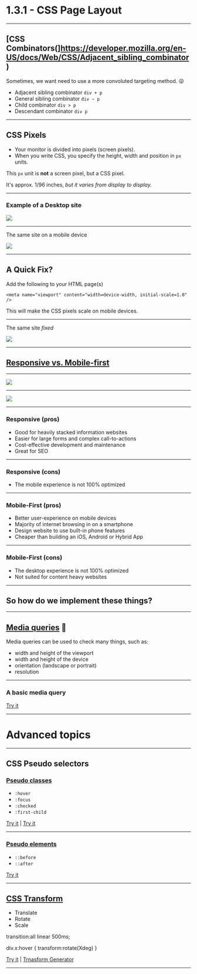 # 1.3.1 - CSS Page Layout

---

## [CSS Combinators(]https://developer.mozilla.org/en-US/docs/Web/CSS/Adjacent_sibling_combinator)

Sometimes, we want need to use a more convoluted targeting method. 😜

- Adjacent sibling combinator `div + p`
- General sibling combinator `div ~ p`
- Child combinator `div > p`
- Descendant combinator `div p`

---


## CSS Pixels

- Your monitor is divided into pixels (screen pixels).
- When you write CSS, you specify the height, width and position in `px` units.

This `px` unit is **not** a screen pixel, but a CSS pixel.

It's approx. 1/96 inches, _but it varies from display to display._

---

### Example of a Desktop site

<img src="./assets/nresp_desktop.png" />

---

The same site on a mobile device

<img src='./assets/nresp_mobile.png' />

---

## A Quick Fix?

Add the following to your HTML page(s)

`<meta name="viewport" content="width=device-width, initial-scale=1.0" />`

This will make the CSS pixels scale on mobile devices.

---

The same site _fixed_

<img src='./assets/nresp_mobile_fix.png' />

---

## [Responsive vs. Mobile-first](https://darwindigital.com/mobile-first-versus-responsive-web-design/)

---

<img src='./assets/responsive.png' />

---

<img src='./assets/mobile_first.png' />

---

### Responsive (pros)

- Good for heavily stacked information websites
- Easier for large forms and complex call-to-actions
- Cost-effective development and maintenance
- Great for SEO

---

### Responsive (cons)

- The mobile experience is not 100% optimized

---

### Mobile-First (pros)

- Better user-experience on mobile devices
- Majority of internet browsing in on a smartphone
- Design website to use built-in phone features
- Cheaper than building an iOS, Android or Hybrid App

---

### Mobile-First (cons)

- The desktop experience is not 100% optimized
- Not suited for content heavy websites

---

## So how do we implement these things?

---

## [Media queries](https://www.w3schools.com/cssref/css3_pr_mediaquery.asp) 🥳

Media queries can be used to check many things, such as:

- width and height of the viewport
- width and height of the device
- orientation (landscape or portrait)
- resolution

---

### A basic media query

[Try it](https://www.w3schools.com/css/tryit.asp?filename=trycss_mediaqueries_ex1)

---

# Advanced topics

---

## CSS Pseudo selectors

### [Pseudo classes](https://developer.mozilla.org/en-US/docs/Web/CSS/Pseudo-classes#Index_of_standard_pseudo-classes)

- `:hover`
- `:focus`
- `:checked`
- `:first-child`

[Try it](https://www.w3schools.com/css/tryit.asp?filename=trycss_link)  |  [Try it](https://www.w3schools.com/css/tryit.asp?filename=trycss_first-child2)

---

### [Pseudo elements](https://developer.mozilla.org/en-US/docs/Web/CSS/Pseudo-elements#Index_of_standard_pseudo-elements)

- `::before`
- `::after`

[Try it](https://www.w3schools.com/css/tryit.asp?filename=trycss_before)

---

## [CSS Transform](https://developer.mozilla.org/en-US/docs/Web/CSS/transform)

- Translate
- Rotate
- Scale


<!-- this is how you make the thing rotate :) -->
transition:all linear 500ms;

div.x:hover {
    transform:rotate(Xdeg)
}
<!-- :))))))))))))))) -->

[Try it](https://www.w3schools.com/cssref/tryit.asp?filename=trycss3_transform) | [Trnasform Generator](https://html-css-js.com/css/generator/transform/)

---


